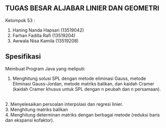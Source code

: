 ## TUGAS BESAR ALJABAR LINIER DAN GEOMETRI

Kelompok 53 :
1. Haning Nanda Hapsari (13519042)
2. Farhan Fadilla Rafi (13519204)
3. Awwala Nisa Kamila (13519208)

## Spesifikasi
Membuat Program Java yang meliputi:
<br>
1. Menghitung solusi SPL dengan metode eliminasi Gauss, metode Eliminasi Gauss-Jordan, metode matriks balikan, dan kaidah Cramer (kaidah Cramer khusus untuk SPL dengan n peubah dan n persamaan).
<br>
2. Menyelesaikan persoalan interpolasi dan regresi linier.
<br>
3. Menghitung matriks balikan
<br>
4. Menghitung determinan matriks dengan berbagai metode (reduksi baris dan ekspansi kofaktor).
